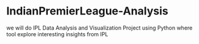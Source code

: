 # IndianPremierLeague-Analysis
we will do IPL Data Analysis and Visualization Project using Python where tool explore interesting insights from IPL
